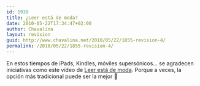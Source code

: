 ```yaml
---
id: 1939
title: ¿Leer está de moda?
date: 2010-05-22T17:34:47+02:00
author: Chavalina
layout: revision
guid: http://www.chavalina.net/2010/05/22/1855-revision-4/
permalink: /2010/05/22/1855-revision-4/
---
```

En estos tiempos de iPads, Kindles, móviles supersónicos… se agradecen iniciativas como este vídeo de <a href="http://leerestademoda.com/" target="_blank">Leer está de moda</a>. Porque a veces, la opción más tradicional puede ser la mejor 🙂